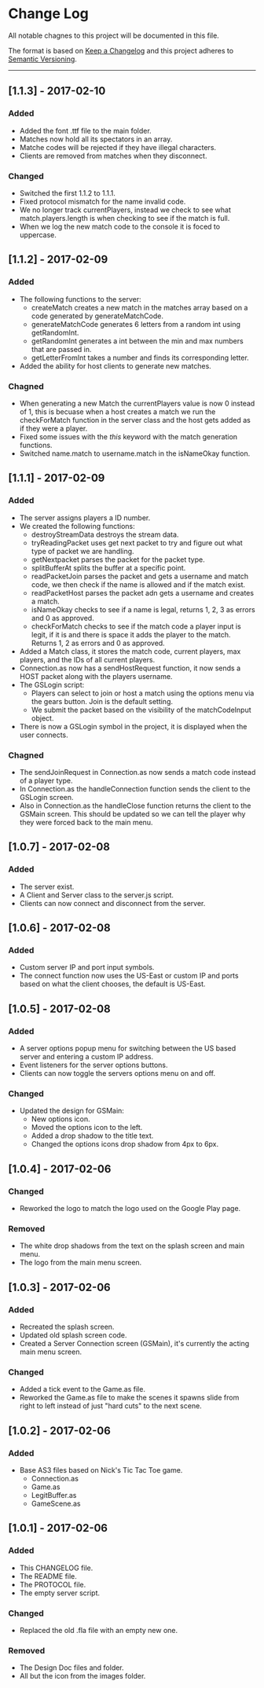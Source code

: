 # Change Log
All notable chagnes to this project will be documented in this file.

The format is based on [Keep a Changelog](http://keepachangelog.com/) 
and this project adheres to [Semantic Versioning](http://semver.org/).

---
## [1.1.3] - 2017-02-10
### Added
- Added the font .ttf file to the main folder.
- Matches now hold all its spectators in an array.
- Matche codes will be rejected if they have illegal characters.
- Clients are removed from matches when they disconnect.

### Changed
- Switched the first 1.1.2 to 1.1.1.
- Fixed protocol mismatch for the name invalid code.
- We no longer track currentPlayers, instead we check to see what match.players.length is when checking to see if the match is full.
- When we log the new match code to the console it is foced to uppercase.

## [1.1.2] - 2017-02-09
### Added
- The following functions to the server:
	- createMatch creates a new match in the matches array based on a code generated by generateMatchCode.
	- generateMatchCode generates 6 letters from a random int using getRandomInt.
	- getRandomInt generates a int between the min and max numbers that are passed in.
	- getLetterFromInt takes a number and finds its corresponding letter.
- Added the ability for host clients to generate new matches.

### Chagned
- When generating a new Match the currentPlayers value is now 0 instead of 1, this is becuase when a host creates a match we run the checkForMatch function in the server class and the host gets added as if they were a player.
- Fixed some issues with the _this_ keyword with the match generation functions.
- Switched name.match to username.match in the isNameOkay function.

## [1.1.1] - 2017-02-09
### Added
- The server assigns players a ID number.
- We created the following functions:
	- destroyStreamData destroys the stream data.
	- tryReadingPacket uses get next packet to try and figure out what type of packet we are handling.
	- getNextpacket parses the packet for the packet type.
	- splitBufferAt splits the buffer at a specific point.
	- readPacketJoin parses the packet and gets a username and match code, we then check if the name is allowed and if the match exist.
	- readPacketHost parses the packet adn gets a username and creates a match.
	- isNameOkay checks to see if a name is legal, returns 1, 2, 3 as errors and 0 as approved.
	- checkForMatch checks to see if the match code a player input is legit, if it is and there is space it adds the player to the match. Returns 1, 2 as errors and 0 as approved.
- Added a Match class, it stores the match code, current players, max players, and the IDs of all current players.
- Connection.as now has a sendHostRequest function, it now sends a HOST packet  along with the players username.
- The GSLogin script:
	- Players can select to join or host a match using the options menu via the gears button. Join is the default setting.
	- We submit the packet based on the visibility of the matchCodeInput object.
- There is now a GSLogin symbol in the project, it is displayed when the user connects.

### Chagned
- The sendJoinRequest in Connection.as now sends a match code instead of a player type.
- In Connection.as the handleConnection function sends the client to the GSLogin screen.
- Also in Connection.as the handleClose function returns the client to the GSMain screen. This should be updated so we can tell the player why they were forced back to the main menu.


## [1.0.7] - 2017-02-08
### Added
- The server exist.
- A Client and Server class to the server.js script.
- Clients can now connect and disconnect from the server.

## [1.0.6] - 2017-02-08
### Added
- Custom server IP and port input symbols.
- The connect function now uses the US-East or custom IP and ports based on what the client chooses, the default is US-East.

## [1.0.5] - 2017-02-08
### Added
- A server options popup menu for switching between the US based server and entering a custom IP address.
- Event listeners for the server options buttons.
- Clients can now toggle the servers options menu on and off.

### Changed
- Updated the design for GSMain:
	- New options icon.
	- Moved the options icon to the left.
	- Added a drop shadow to the title text.
	- Changed the options icons drop shadow from 4px to 6px.

## [1.0.4] - 2017-02-06
### Changed
- Reworked the logo to match the logo used on the Google Play page.

### Removed
- The white drop shadows from the text on the splash screen and main menu.
- The logo from the main menu screen.

## [1.0.3] - 2017-02-06
### Added
- Recreated the splash screen.
- Updated old splash screen code.
- Created a Server Connection screen (GSMain), it's currently the acting main menu screen.

### Changed
- Added a tick event to the Game.as file.
- Reworked the Game.as file to make the scenes it spawns slide from right to left instead of just "hard cuts" to the next scene.

## [1.0.2] - 2017-02-06
### Added
- Base AS3 files based on Nick's Tic Tac Toe game.
	- Connection.as
	- Game.as
	- LegitBuffer.as
	- GameScene.as

## [1.0.1] - 2017-02-06
### Added
- This CHANGELOG file.
- The README file.
- The PROTOCOL file.
- The empty server script.

### Changed
- Replaced the old .fla file with an empty new one.

### Removed
- The Design Doc files and folder.
- All but the icon from the images folder.
